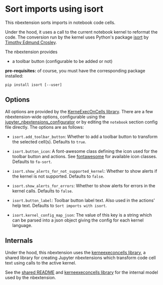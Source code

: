 # Sort imports using isort

This nbextension sorts imports in notebook code cells.

Under the hood, it uses a call to the current notebook kernel to reformat the code. The conversion run by the kernel uses Python's package [isort](https://github.com/timothycrosley/isort) by [Timothy Edmund Crosley](https://github.com/timothycrosley).

The nbextension provides

- a toolbar button (configurable to be added or not)

**pre-requisites:** of course, you must have the corresponding package installed:

```
pip install isort [--user]
```

## Options

All options are provided by the [KerneExecOnCells library](kernel_exec_on_cell.js). There are a few nbextension-wide options, configurable using the [jupyter_nbextensions_configurator](https://github.com/Jupyter-contrib/jupyter_nbextensions_configurator) or by editing the `notebook` section config file directly. The options are as follows:

- `isort.add_toolbar_button`: Whether to add a toolbar button to transform the selected cell(s). Defaults to `true`.

- `isort.button_icon`:
  A font-awesome class defining the icon used for the toolbar button and actions.
  See [fontawesome] for available icon classes.
  Defaults to `fa-sort`.

- `isort.show_alerts_for_not_supported_kernel`:
  Whether to show alerts if the kernel is not supported.
  Defaults to `false`.

- `isort.show_alerts_for_errors`: Whether to show alerts for errors in the kernel calls. Defaults to `false`.

- `isort.button_label`: Toolbar button label text. Also used in the actions' help text. Defaults to `Sort imports with isort`.

- `isort.kernel_config_map_json`: The value of this key is a string which can be parsed into a json object giving the config for each kernel language.

## Internals

Under the hood, this nbextension uses the [kerneexeconcells library](kernel_exec_on_cell.js), a shared library for creating Jupyter nbextensions which transform code cell text using calls to the active kernel.

See the [shared README](README.md) and [kerneexeconcells library](kernel_exec_on_cell.js) for the internal model used by the nbextension.

[fontawesome]: https://fontawesome.com/icons
